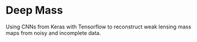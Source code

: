 # Deep Mass
Using CNNs from Keras with Tensorflow to reconstruct weak lensing mass maps from noisy and incomplete data.
